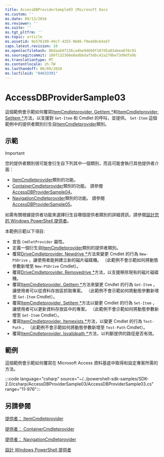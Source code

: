```yaml
---
title: AccessDBProviderSample03 |Microsoft Docs
ms.custom: ''
ms.date: 09/13/2016
ms.reviewer: ''
ms.suite: ''
ms.tgt_pltfrm: ''
ms.topic: article
ms.assetid: 9e576199-49c7-4355-9686-f9ed40c64a5f
caps.latest.revision: 10
ms.openlocfilehash: 86daab97236ca4be94669f107d5a03abea6f6c91
ms.sourcegitcommit: 109f132360e8adbbdaf5dbc42a270be73d9dfa9b
ms.translationtype: MT
ms.contentlocale: zh-TW
ms.lasthandoff: 06/09/2020
ms.locfileid: "84633391"
---
```

# <a name="accessdbprovidersample03"></a>AccessDBProviderSample03

這個範例會示範如何覆寫[ItemCmdletprovider. Getitem *](/dotnet/api/System.Management.Automation.Provider.ItemCmdletProvider.GetItem)和[ItemCmdletprovider. Setitem *](/dotnet/api/System.Management.Automation.Provider.ItemCmdletProvider.SetItem)方法，以支援對 `Get-Item` 和 Cmdlet 的呼叫，並提供。 `Set-Item` 這個範例中的提供者類別衍生自[ItemCmdletprovider](/dotnet/api/System.Management.Automation.Provider.ItemCmdletProvider)類別。

## <a name="demonstrates"></a>示範

> [!IMPORTANT]
> 您的提供者類別很可能會衍生自下列其中一個類別，而且可能會執行其他提供者介面：
>
> - [ItemCmdletprovider](/dotnet/api/System.Management.Automation.Provider.ItemCmdletProvider)類別的功能。
> - [ContainerCmdletprovider](/dotnet/api/System.Management.Automation.Provider.ContainerCmdletProvider)類別的功能。 請參閱[AccessDBProviderSample04](./accessdbprovidersample04.md)。
> - [NavigationCmdletprovider](/dotnet/api/System.Management.Automation.Provider.NavigationCmdletProvider)類別的功能。 請參閱[AccessDBProviderSample05](./accessdbprovidersample05.md)。
>
> 如需有關根據提供者功能來選擇衍生自哪個提供者類別的詳細資訊，請參閱[設計您的 Windows PowerShell 提供者](./provider-types.md)。

本範例示範以下項目:

- 宣告 `CmdletProvider` 屬性。
- 定義一個衍生自[ItemCmdletprovider](/dotnet/api/System.Management.Automation.Provider.ItemCmdletProvider)類別的提供者類別。
- 覆寫[DriveCmdletprovider. Newdrive *](/dotnet/api/System.Management.Automation.Provider.DriveCmdletProvider.NewDrive)方法來變更 Cmdlet 的行為 `New-PSDrive` ，讓使用者能夠建立新的磁片磁碟機。
  （此範例不會示範如何將動態參數新增至 `New-PSDrive` Cmdlet）。
- 覆寫[DriveCmdletprovider. Removedrive *](/dotnet/api/System.Management.Automation.Provider.DriveCmdletProvider.RemoveDrive)方法，以支援移除現有的磁片磁碟機。
- 覆寫[ItemCmdletprovider. Getitem *](/dotnet/api/System.Management.Automation.Provider.ItemCmdletProvider.GetItem)方法來變更 Cmdlet 的行為 `Get-Item` ，讓使用者可以從資料存放區抓取專案。 （此範例不會示範如何將動態參數新增至 `Get-Item` Cmdlet）。
- 覆寫[ItemCmdletprovider. Setitem *](/dotnet/api/System.Management.Automation.Provider.ItemCmdletProvider.SetItem)方法以變更 Cmdlet 的行為 `Set-Item` ，讓使用者可以更新資料存放區中的專案。 （此範例不會示範如何將動態參數新增至 `Get-Item` Cmdlet）。
- 覆寫[ItemCmdletprovider. Itemexists *](/dotnet/api/System.Management.Automation.Provider.ItemCmdletProvider.ItemExists)方法，以變更 Cmdlet 的行為 `Test-Path` 。 （此範例不會示範如何將動態參數新增至 `Test-Path` Cmdlet）。
- 覆寫[ItemCmdletprovider. Isvalidpath *](/dotnet/api/System.Management.Automation.Provider.ItemCmdletProvider.IsValidPath)方法，以判斷提供的路徑是否有效。

## <a name="example"></a>範例

這個範例會示範如何覆寫在 Microsoft Access 資料基底中取得和設定專案所需的方法。

:::code language="csharp" source="~/../powershell-sdk-samples/SDK-2.0/csharp/AccessDBProviderSample03/AccessDBProviderSample03.cs" range="11-976":::

## <a name="see-also"></a>另請參閱

[提供者： ItemCmdletprovider](/dotnet/api/System.Management.Automation.Provider.ItemCmdletProvider)

[提供者： ContainerCmdletprovider](/dotnet/api/System.Management.Automation.Provider.ContainerCmdletProvider)

[提供者： NavigationCmdletprovider](/dotnet/api/System.Management.Automation.Provider.NavigationCmdletProvider)

[設計 Windows PowerShell 提供者](./provider-types.md)
